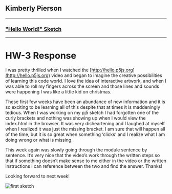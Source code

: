 ## Kimberly Pierson

---
### ["Hello World!" Sketch](https://mabonmoon.github.io/120-work/hw-3/)
---
# HW-3 Response

I was pretty thrilled when I watched the [http://hello.p5js.org](http://hello.p5js.org) video and began to imagine the creative possibilities of learning this code world. I love the idea of interactive artwork, and when I was able to roll my fingers across the screen and those lines and sounds were happening I was like a little kid on christmas.

These first few weeks have been an abundance of new information and it is so exciting to be learning all of this despite that at times it is maddeningly tedious. When I was working on my pj5 sketch I had forgotten one of the curly brackets and nothing was showing up when I would view the index.html in the browser. It was very disheartening and I laughed at myself when I realized it was just the missing bracket. I am sure that will happen all of the time, but it is so great when something ‘clicks’ and I realize what I am doing wrong or what is missing.

This week again was slowly going through the module sentence by sentence. It’s very nice that the video’s work through the written steps so that if something doesn’t make sense to me either in the video or the written instructions I can reference between the two and find the answer. Thanks!

Looking forward to next week!

![first sketch](imgs/hw-3/first_sketch.PNG)
